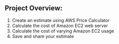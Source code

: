 ## Project Overview:

1. Create an estimate using AWS Price Calculator
2. Calculate the cost of Amazon EC2 web server
3. Calculate the cost of varying Amazon EC2 usage
4. Save and share your estimate
